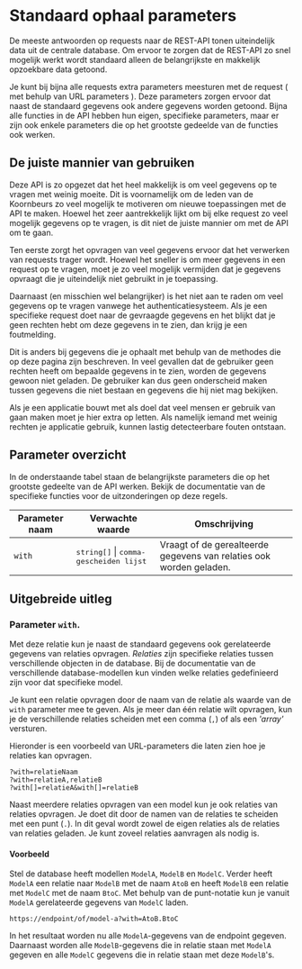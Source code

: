 # Standaard ophaal parameters

De meeste antwoorden op requests naar de REST-API tonen uiteindelijk data uit de centrale database. Om ervoor te zorgen
dat de REST-API zo snel mogelijk werkt wordt standaard alleen de belangrijkste en makkelijk opzoekbare data getoond.

Je kunt bij bijna alle requests extra parameters meesturen met de request ( met behulp van URL parameters ). Deze
parameters zorgen ervoor dat naast de standaard gegevens ook andere gegevens worden getoond. Bijna alle functies
in de API hebben hun eigen, specifieke parameters, maar er zijn ook enkele parameters die op het grootste gedeelde
van de functies ook werken.

## De juiste mannier van gebruiken

Deze API is zo opgezet dat het heel makkelijk is om veel gegevens op te vragen met weinig moeite. Dit is voornamelijk
om de leden van de Koornbeurs zo veel mogelijk te motiveren om nieuwe toepassingen met de API te maken. Hoewel het zeer 
aantrekkelijk lijkt om bij elke request zo veel mogelijk gegevens op te vragen, is dit niet de juiste mannier om met 
de API om te gaan.

Ten eerste zorgt het opvragen van veel gegevens ervoor dat het verwerken van requests trager wordt. Hoewel het sneller
is om meer gegevens in een request op te vragen, moet je zo veel mogelijk vermijden dat je gegevens opvraagt die je
uiteindelijk niet gebruikt in je toepassing.

Daarnaast (en misschien wel belangrijker) is het niet aan te raden om veel gegevens op te vragen vanwege het
authenticatiesysteem. Als je een specifieke request doet naar de gevraagde gegevens en het blijkt dat je geen rechten
hebt om deze gegevens in te zien, dan krijg je een foutmelding. 

Dit is anders bij gegevens die je ophaalt met behulp van de methodes die op deze pagina zijn beschreven. In veel
gevallen dat de gebruiker geen rechten heeft om bepaalde gegevens in te zien, worden de gegevens gewoon niet
geladen. De gebruiker kan dus geen onderscheid maken tussen gegevens die niet bestaan en gegevens die hij niet
mag bekijken.

Als je een applicatie bouwt met als doel dat veel mensen er gebruik van gaan maken moet je hier extra op letten. Als
namelijk iemand met weinig rechten je applicatie gebruik, kunnen lastig detecteerbare fouten ontstaan.

## Parameter overzicht

In de onderstaande tabel staan de belangrijkste parameters die op het grootste gedeelte van de API werken. Bekijk de
documentatie van de specifieke functies voor de uitzonderingen op deze regels.

<table>
    <thead>
        <tr>
            <th>Parameter naam</th>
            <th>Verwachte waarde</th>
            <th>Omschrijving</th>
        </tr>
    </thead>
    <tbody>
        <tr>
            <td><code>with</code></td>
            <td><tt>string[]</tt> | <tt>comma-gescheiden lijst</tt></td>
            <td>Vraagt of de gerealteerde gegevens van relaties ook worden geladen.</td>
        </tr>
    </tbody>
</table>

## Uitgebreide uitleg

### Parameter `with`.

Met deze relatie kun je naast de standaard gegevens ook gerelateerde gegevens van relaties opvragen. *Relaties*
zijn specifieke relaties tussen verschillende objecten in de database. Bij de documentatie van de verschillende 
database-modellen kun vinden welke relaties gedefinieerd zijn voor dat specifieke model.

Je kunt een relatie opvragen door de naam van de relatie als waarde van de `with` parameter mee te geven. Als
je meer dan één relatie wilt opvragen, kun je de verschillende relaties scheiden met een comma (`,`) of als een 
*'array'* versturen.

Hieronder is een voorbeeld van URL-parameters die laten zien hoe je relaties kan opvragen.

```
?with=relatieNaam
?with=relatieA,relatieB
?with[]=relatieA&with[]=relatieB
```

Naast meerdere relaties opvragen van een model kun je ook relaties van relaties opvragen. Je doet dit door de
namen van de relaties te scheiden met een punt (`.`). In dit geval wordt zowel de eigen relaties als de relaties
van relaties geladen. Je kunt zoveel relaties aanvragen als nodig is.

#### Voorbeeld

Stel de database heeft modellen `ModelA`, `ModelB` en `ModelC`. Verder heeft `ModelA` een relatie
naar `ModelB` met de naam `AtoB` en heeft `ModelB` een relatie met `ModelC` met de naam `BtoC`. Met behulp van
de punt-notatie kun je vanuit `ModelA` gerelateerde gegevens van `ModelC` laden.

```
https://endpoint/of/model-a?with=AtoB.BtoC
```

In het resultaat worden nu alle `ModelA`-gegevens van de endpoint gegeven. Daarnaast worden alle `ModelB`-gegevens
die in relatie staan met `ModelA` gegeven en alle `ModelC` gegevens die in relatie staan met deze `ModelB`'s.